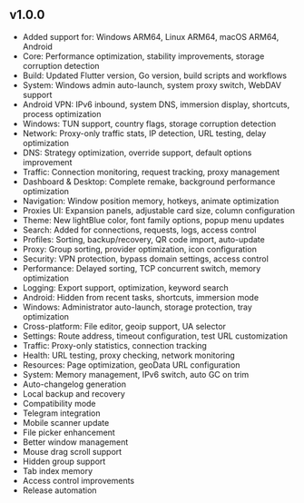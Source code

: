 ## v1.0.0
- Added support for: Windows ARM64, Linux ARM64, macOS ARM64, Android
- Core: Performance optimization, stability improvements, storage corruption detection
- Build: Updated Flutter version, Go version, build scripts and workflows
- System: Windows admin auto-launch, system proxy switch, WebDAV support
- Android VPN: IPv6 inbound, system DNS, immersion display, shortcuts, process optimization
- Windows: TUN support, country flags, storage corruption detection
- Network: Proxy-only traffic stats, IP detection, URL testing, delay optimization
- DNS: Strategy optimization, override support, default options improvement
- Traffic: Connection monitoring, request tracking, proxy management
- Dashboard & Desktop: Complete remake, background performance optimization
- Navigation: Window position memory, hotkeys, animate optimization
- Proxies UI: Expansion panels, adjustable card size, column configuration
- Theme: New lightBlue color, font family options, popup menu updates
- Search: Added for connections, requests, logs, access control
- Profiles: Sorting, backup/recovery, QR code import, auto-update
- Proxy: Group sorting, provider optimization, icon configuration
- Security: VPN protection, bypass domain settings, access control
- Performance: Delayed sorting, TCP concurrent switch, memory optimization
- Logging: Export support, optimization, keyword search
- Android: Hidden from recent tasks, shortcuts, immersion mode
- Windows: Administrator auto-launch, storage protection, tray optimization
- Cross-platform: File editor, geoip support, UA selector
- Settings: Route address, timeout configuration, test URL customization
- Traffic: Proxy-only statistics, connection tracking
- Health: URL testing, proxy checking, network monitoring
- Resources: Page optimization, geoData URL configuration
- System: Memory management, IPv6 switch, auto GC on trim
- Auto-changelog generation
- Local backup and recovery
- Compatibility mode
- Telegram integration
- Mobile scanner update
- File picker enhancement
- Better window management
- Mouse drag scroll support
- Hidden group support
- Tab index memory
- Access control improvements
- Release automation